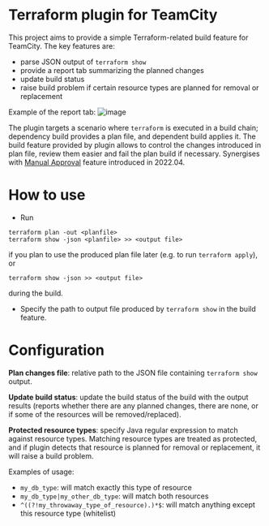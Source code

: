 # Terraform plugin for TeamCity

This project aims to provide a simple Terraform-related build feature for TeamCity. The key features are:
* parse JSON output of `terraform show`
* provide a report tab summarizing the planned changes
* update build status
* raise build problem if certain resource types are planned for removal or replacement

Example of the report tab:
![image](https://user-images.githubusercontent.com/63649969/133670782-d2b3c061-94d2-4600-afae-f91f6cbdf24e.png)

The plugin targets a scenario where `terraform` is executed in a build chain; dependency build provides a plan file, and dependent build applies it. The build feature provided by plugin allows to control the changes introduced in plan file, review them easier and fail the plan build if necessary.
Synergises with [Manual Approval](https://www.jetbrains.com/help/teamcity/build-approval.html) feature introduced in 2022.04. 

# How to use

* Run 

```
terraform plan -out <planfile>
terraform show -json <planfile> >> <output file>
```

if you plan to use the produced plan file later (e.g. to run `terraform apply`), or 

```
terraform show -json >> <output file>
```

during the build.

* Specify the path to output file produced by `terraform show` in the build feature. 

# Configuration

**Plan changes file**: relative path to the JSON file containing `terraform show` output.

**Update build status**: update the build status of the build with the output results (reports whether there are any planned changes, there are none, or if some of the resources will be removed/replaced).

**Protected resource types**: specify Java regular expression to match against resource types. Matching resource types are treated as protected, and if plugin detects that resource is planned for removal or replacement, it will raise a build problem.

Examples of usage:

* `my_db_type`: will match exactly this type of resource
* `my_db_type|my_other_db_type`: will match both resources
* `^((?!my_throwaway_type_of_resource).)*$`: will match anything except this resource type (whitelist)
